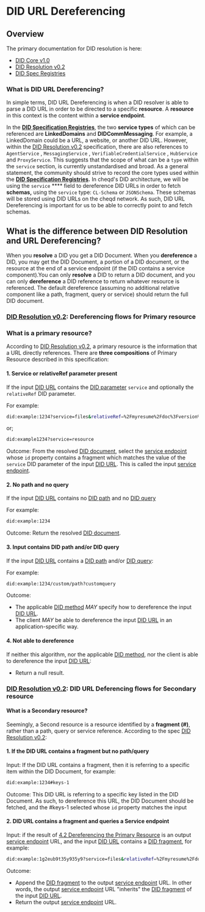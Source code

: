 # DID URL Dereferencing

## Overview

The primary documentation for DID resolution is here:

* [DID Core v1.0](https://www.w3.org/TR/did-core/)
* [DID Resolution v0.2](https://w3c-ccg.github.io/did-resolution/)
* [DID Spec Registries](https://www.w3.org/TR/did-spec-registries/)

### What is DID URL Dereferencing?

In simple terms, DID URL Dereferencing is when a DID resolver is able to parse a DID URL in order to be directed to a specific **resource**. A **resource** in this context is the content within a **service endpoint**.

In the [**DID Specification Registries**](https://www.w3.org/TR/did-spec-registries/), the two **service types** of which can be referenced are **LinkedDomains** and **DIDCommMessaging**. For example, a LinkedDomain could be a URL, a website, or another DID URL. However, within the [DID Resolution v0.2](https://w3c-ccg.github.io/did-resolution/) specification, there are also references to `AgentService` , `MessagingService` , `VerifiableCredentialService` , `HubService` and `ProxyService`.
This suggests that the scope of what can be a `type` within the `service` section, is currently unstandardised and broad. As a general statement, the community should strive to record the core types used within the [**DID Specification Registries**](https://www.w3.org/TR/did-spec-registries/)**.** In cheqd's DID architecture, we will be using the `service` \*\*\*\* field to dereference DID URLs in order to fetch **schemas,** using the `service` type: `CL-Schema` or `JSONSchema`. These schemas will be stored using DID URLs on the cheqd network. As such, DID URL Dereferencing is important for us to be able to correctly point to and fetch schemas.

## What is the difference between DID Resolution and URL Dereferencing?

When you **resolve** a DID you get a DID Document. When you **dereference** a DID, you may get the DID Document, a portion of a DID document, or the resource at the end of a service endpoint (if the DID contains a service component).You can only **resolve** a DID to return a DID document, and you can only **dereference** a DID reference to return whatever resource is referenced. The default dereference (assuming no additional relative component like a path, fragment, query or service) should return the full DID document.

### [DID Resolution v0.2](https://w3c-ccg.github.io/did-resolution/): Dereferencing flows for Primary resource

### What is a primary resource?

According to [DID Resolution v0.2](https://w3c-ccg.github.io/did-resolution/), a primary resource is the information that a URL directly references. There are **three compositions** of Primary Resource described in this specification:

#### 1. Service or relativeRef parameter present

If the input [DID URL](https://w3c-ccg.github.io/did-resolution/#dfn-did-url) contains the [DID parameter](https://www.w3.org/TR/did-core/#did-parameters) `service` and optionally the `relativeRef` DID parameter.

For example:

 ```bash
did:example:1234?service=files&relativeRef=%2Fmyresume%2Fdoc%3Fversion%3Dlatest
```

or;

```bash
did:example1234?service=resource
```

Outcome: From the resolved [DID document](https://w3c-ccg.github.io/did-resolution/#dfn-did-document), select the [service endpoint](https://w3c-ccg.github.io/did-resolution/#service-endpoint-construction) whose `id` property contains a fragment which matches the value of the `service` DID parameter of the input [DID URL](https://w3c-ccg.github.io/did-resolution/#dfn-did-url). This is called the input [service endpoint](https://w3c-ccg.github.io/did-resolution/#dfn-service-endpoint).

#### 2. No path and no query

If the input [DID URL](https://w3c-ccg.github.io/did-resolution/#dfn-did-url) contains no [DID path](https://w3c-ccg.github.io/did-resolution/#dfn-did-path) and no [DID query](https://w3c-ccg.github.io/did-resolution/#dfn-did-query)

For example:

```bash
did:example:1234
```

Outcome: Return the resolved [DID document](https://w3c-ccg.github.io/did-resolution/#dfn-did-document).

#### 3. Input contains DID path and/or DID query

If the input [DID URL](https://w3c-ccg.github.io/did-resolution/#dfn-did-url) contains a [DID path](https://w3c-ccg.github.io/did-resolution/#dfn-did-path) and/or [DID query](https://w3c-ccg.github.io/did-resolution/#dfn-did-query):

For example:

```bash
did:example:1234/custom/path?customquery
 ```

Outcome:

* The applicable [DID method](https://w3c-ccg.github.io/did-resolution/#dfn-method) _MAY_ specify how to dereference the input [DID URL](https://w3c-ccg.github.io/did-resolution/#dfn-did-url).
* The client _MAY_ be able to dereference the input [DID URL](https://w3c-ccg.github.io/did-resolution/#dfn-did-url) in an application-specific way.

#### 4. Not able to dereference

If neither this algorithm, nor the applicable [DID method](https://w3c-ccg.github.io/did-resolution/#dfn-method), nor the client is able to dereference the input [DID URL](https://w3c-ccg.github.io/did-resolution/#dfn-did-url):

- Return a null result.

### [DID Resolution v0.2](https://w3c-ccg.github.io/did-resolution/): DID URL Deferencing flows for Secondary resource

#### What is a Secondary resource?

Seemingly, a Second resource is a resource identified by a **fragment (#)**, rather than a path, query or service reference. According to the spec [DID Resolution v0.2](https://w3c-ccg.github.io/did-resolution/):

#### 1. If the DID URL contains a fragment but no path/query

Input: If the DID URL contains a fragment, then it is referring to a specific item within the DID Document, for example:

```bash
did:example:1234#keys-1
```

Outcome: This DID URL is referring to a specific key listed in the DID Document. As such, to dereference this URL, the DID Document should be fetched, and the #keys-1 selected whose `id` property matches the input

#### 2. DID URL contains a fragment and queries a Service endpoint

Input: if the result of [4.2 Dereferencing the Primary Resource](https://w3c-ccg.github.io/did-resolution/#dereferencing-algorithm-primary) is an output [service endpoint](https://w3c-ccg.github.io/did-resolution/#dfn-service-endpoint) URL, and the input [DID URL](https://w3c-ccg.github.io/did-resolution/#dfn-did-url) contains a [DID fragment](https://w3c-ccg.github.io/did-resolution/#dfn-did-fragment), for example:

```bash
did:example:1g2eub9t35y935y9?service=files&relativeRef=%2Fmyresume%2Fdoc%3Fversion%3Dlatest#intro
```

Outcome:

* Append the [DID fragment](https://w3c-ccg.github.io/did-resolution/#dfn-did-fragment) to the output [service endpoint](https://w3c-ccg.github.io/did-resolution/#dfn-service-endpoint) URL. In other words, the output [service endpoint](https://w3c-ccg.github.io/did-resolution/#dfn-service-endpoint) URL "inherits" the [DID fragment](https://w3c-ccg.github.io/did-resolution/#dfn-did-fragment) of the input [DID URL](https://w3c-ccg.github.io/did-resolution/#dfn-did-url).
* Return the output [service endpoint](https://w3c-ccg.github.io/did-resolution/#dfn-service-endpoint) URL.
